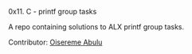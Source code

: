 0x11. C - printf group tasks

A repo containing solutions to ALX printf group tasks.

Contributor: [Oisereme Abulu](https://github.com/DevOse)
